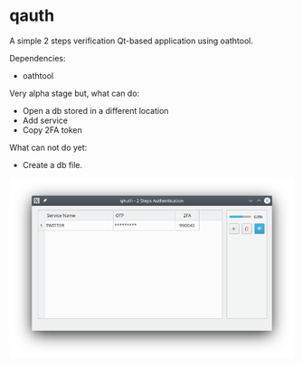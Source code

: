 # qauth
A simple 2 steps verification Qt-based application using oathtool.

Dependencies:
- oathtool

Very alpha stage but, what can do:
- Open a db stored in a different location
- Add service
- Copy 2FA token

What can not do yet:
- Create a db file.

![qAuth](qAuth.png)
